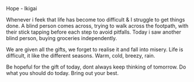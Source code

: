 Hope - Ikigai

Whenever i feek that life has become too difficult & I struggle to get things done.
A blind person comes across, trying to walk across the footpath,
with their stick tapping before each step to avoid pitfalls.
Today i saw another blind person, buying groceries independently.

We are given all the gifts, we forget to realise it and fall into misery.
Life is difficult, it like the different seasons. Warm, cold, breezy, rain. 

Be hopeful for the gift of today, dont always keep thinking of tomorrow.
Do what you should do today. Bring out your best.
